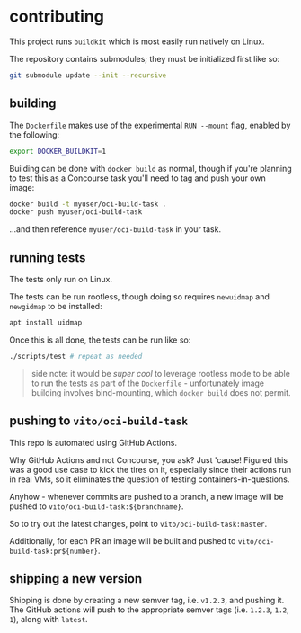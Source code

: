 # contributing

This project runs `buildkit` which is most easily run natively on Linux.

The repository contains submodules; they must be initialized first like so:

```sh
git submodule update --init --recursive
```

## building

The `Dockerfile` makes use of the experimental `RUN --mount` flag, enabled by
the following:

```sh
export DOCKER_BUILDKIT=1
```

Building can be done with `docker build` as normal, though if you're planning
to test this as a Concourse task you'll need to tag and push your own image:

```sh
docker build -t myuser/oci-build-task .
docker push myuser/oci-build-task
```

...and then reference `myuser/oci-build-task` in your task.


## running tests

The tests only run on Linux.

The tests can be run rootless, though doing so requires `newuidmap` and
`newgidmap` to be installed:

```sh
apt install uidmap
```

Once this is all done, the tests can be run like so:

```sh
./scripts/test # repeat as needed
```

> side note: it would be *super cool* to leverage rootless mode to be able to
> run the tests as part of the `Dockerfile` - unfortunately image building
> involves bind-mounting, which `docker build` does not permit.

## pushing to `vito/oci-build-task`

This repo is automated using GitHub Actions.

Why GitHub Actions and not Concourse, you ask? Just 'cause! Figured this was a
good use case to kick the tires on it, especially since their actions run in
real VMs, so it eliminates the question of testing containers-in-questions.

Anyhow - whenever commits are pushed to a branch, a new image will be pushed to
`vito/oci-build-task:${branchname}`.

So to try out the latest changes, point to `vito/oci-build-task:master`.

Additionally, for each PR an image will be built and pushed to
`vito/oci-build-task:pr${number}`.

## shipping a new version

Shipping is done by creating a new semver tag, i.e. `v1.2.3`, and pushing it.
The GitHub actions will push to the appropriate semver tags (i.e. `1.2.3`,
`1.2`, `1`), along with `latest`.
